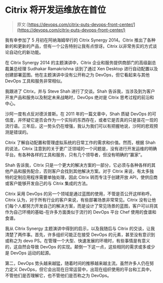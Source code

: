 # Citrix 将开发运维放在首位

> 原文:[https://devops.com/citrix-puts-devops-front-center/](https://devops.com/citrix-puts-devops-front-center/)

我有幸参加了 5 月初在阿纳海姆举行的 Citrix Synergy 2014。Citrix 推出了各种新的和更新的产品，但有一个公告特别让我有点惊讶。Citrix 以非常务实的方式谈论自动化的新功能。

在 Citrix Synergy 2014 的主题演讲中，Citrix 企业和服务提供商部门的高级副总裁兼总经理 Sudhakar Ramakrishna 谈到了通过 Xen Desktop 进行自动配置以及创建部署蓝图。他在主题演讲中没有公开称之为 DevOps，但它看起来与其他 DevOps 工具和服务非常相似。

我跟进了 Citrix，并与 Steve Shah 进行了交谈。Shah 告诉我，当涉及到为客户开发产品和服务以及制定未来战略时，DevOps 绝对是 Citrix 思考过程的前沿和中心。

沙阿一度有点反对德沃普斯。在 2011 年的一篇文章中，Shah 质疑 DevOps 的可信度，并怀疑它是否会作为一个实际的东西存在，或者它是否真的只是昙花一现的流行语。三年后，这一势头仍在增强，我认为我们可以有把握地说，沙阿的悲观预测是错误的。

Citrix 了解自动配置和管理虚拟系统的日常工作的需求和价值。然而，根据 Shah 的说法，Citrix 注意到的关于更广泛领域的一个问题是，没有进行开发运维的明确平台。有各种各样的工具和服务，只有几个领导者，但没有明确的“赢家”。

Shah 告诉我，Citrix 只是一个更大的解决方案的一部分，它必须与各种各样的其他产品和服务配合，否则客户会找到其他解决方案。对于 Citrix 来说，有太多独特的定制应用程序需要单独处理，因此 Citrix 转而专注于创建开放 API，使供应商或客户能够开发自己的与 Citrix 集成的方法。

Citrix 采用 DevOps 的另一个领域是通过蓝图的使用，不管是否公开这样称呼。Citrix 认为，对于所有行业的客户来说，有些部署场景非常常见。Citrix 没有让他们每个人都努力开发自己的解决方案，而是设计了常见场景的蓝图，客户可以将其作为自己环境的基础-在许多方面类似于流行的 DevOps 平台 Chef 使用的食谱和食谱。

我从 Citrix Synergy 主题演讲中得到的启示，以及我随后与 Citrix 的交谈，让我清楚了两件事。首先，许多组织可能正在接受 DevOps 的元素，甚至没有意识到或称之为 devo PS。在管理一个大型、快速发展的环境时，有些事情是有意义的，这自然会导致 DevOps 的实现。颠倒一下这一点，这些相同的需求或多或少是 DevOps 运动的起源。

第二，DevOps 势头越来越猛，随着时间的推移越来越主流。虽然许多人仍在努力定义 DevOps，但它会出现在日常运营中，出现在组织使用的平台和工具中，不管他们是否理解它，也不管他们是否称之为 DevOps。